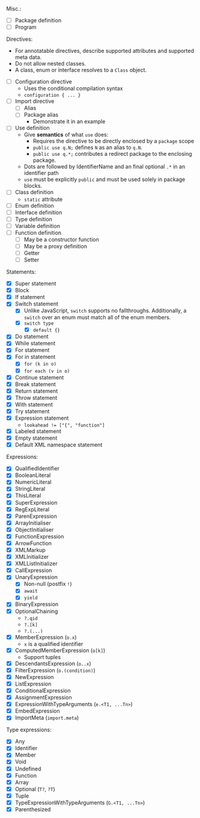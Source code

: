 Misc.:

* [ ] Package definition
* [ ] Program

Directives:

* For annotatable directives, describe supported attributes and supported meta data.
* Do not allow nested classes.
* A class, enum or interface resolves to a `Class` object.
* [ ] Configuration directive
  * Uses the conditional compilation syntax
  * `configuration { ... }`
* [ ] Import directive
  * [ ] Alias
  * [ ] Package alias
    * Demonstrate it in an example
* [ ] Use definition
  * Give **semantics** of what `use` does:
    * Requires the directive to be directly enclosed by a `package` scope
    * `public use q.N;` defines `N` as an alias to `q.N`.
    * `public use q.*;` contributes a redirect package to the enclosing package.
  * Dots are followed by IdentifierName and an final optional `.*` in an identifier path
  * `use` must be explicitly `public` and must be used solely in package blocks.
* [ ] Class definition
  * `static` attribute
* [ ] Enum definition
* [ ] Interface definition
* [ ] Type definition
* [ ] Variable definition
* [ ] Function definition
  * [ ] May be a constructor function
  * [ ] May be a proxy definition
  * [ ] Getter
  * [ ] Setter

Statements:

* [x] Super statement
* [x] Block
* [x] If statement
* [x] Switch statement
  * [x] Unlike JavaScript, `switch` supports no fallthroughs. Additionally, a `switch` over an enum must match all of the enum members.
  * [x] `switch type`
    * [x] `default {}`
* [x] Do statement
* [x] While statement
* [x] For statement
* [x] For in statement
  * [x] `for (k in o)`
  * [x] `for each (v in o)`
* [x] Continue statement
* [x] Break statement
* [x] Return statement
* [x] Throw statement
* [x] With statement
* [x] Try statement
* [x] Expression statement
  * `lookahead != ["{", "function"]`
* [x] Labeled statement
* [x] Empty statement
* [x] Default XML namespace statement

Expressions:

* [x] QualifiedIdentifier
* [x] BooleanLiteral
* [x] NumericLiteral
* [x] StringLiteral
* [x] ThisLiteral
* [x] SuperExpression
* [x] RegExpLiteral
* [x] ParenExpression
* [x] ArrayInitialiser
* [x] ObjectInitialiser
* [x] FunctionExpression
* [x] ArrowFunction
* [x] XMLMarkup
* [x] XMLInitializer
* [x] XMLListInitializer
* [x] CallExpression
* [x] UnaryExpression
  * [x] Non-null (postfix `!`)
  * [x] `await`
  * [x] `yield`
* [x] BinaryExpression
* [x] OptionalChaining
  * `?.qid`
  * `?.[k]`
  * `?.(...)`
* [x] MemberExpression (`o.x`)
  * `x` is a qualified identifier
* [x] ComputedMemberExpression (`o[k]`)
  * Support tuples
* [x] DescendantsExpression (`o..x`)
* [x] FilterExpression (`o.(condition)`)
* [x] NewExpression
* [x] ListExpression
* [x] ConditionalExpression
* [x] AssignmentExpression
* [x] ExpressionWithTypeArguments (`e.<T1, ...Tn>`)
* [x] EmbedExpression
* [x] ImportMeta (`import.meta`)

Type expressions:

* [x] Any
* [x] Identifier
* [x] Member
* [x] Void
* [x] Undefined
* [x] Function
* [x] Array
* [x] Optional (`T?`, `?T`)
* [x] Tuple
* [x] TypeExpressionWithTypeArguments (`G.<T1, ...Tn>`)
* [x] Parenthesized